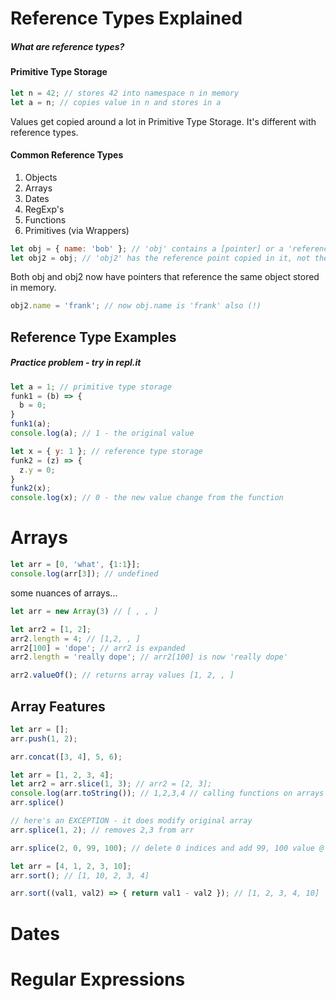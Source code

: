 # Reference Types Explained
##### What are reference types?

#### Primitive Type Storage
```js
let n = 42; // stores 42 into namespace n in memory
let a = n; // copies value in n and stores in a
```
Values get copied around a lot in Primitive Type Storage. It's different with reference types.

#### Common Reference Types
1. Objects
2. Arrays
3. Dates
4. RegExp's
5. Functions
6. Primitives (via Wrappers)

```js
let obj = { name: 'bob' }; // 'obj' contains a [pointer] or a 'reference' to an unknown memory location where the {} is stored
let obj2 = obj; // 'obj2' has the reference point copied in it, not the actual object.
```
Both obj and obj2 now have pointers that reference the same object stored in memory.

```js
obj2.name = 'frank'; // now obj.name is 'frank' also (!)
```

## Reference Type Examples

##### Practice problem - try in repl.it
```js
let a = 1; // primitive type storage
funk1 = (b) => {
  b = 0;
}
funk1(a);
console.log(a); // 1 - the original value

let x = { y: 1 }; // reference type storage
funk2 = (z) => {
  z.y = 0;
}
funk2(x);
console.log(x); // 0 - the new value change from the function
```

# Arrays
```js
let arr = [0, 'what', {1:1}];
console.log(arr[3]); // undefined
```

some nuances of arrays...
```js
let arr = new Array(3) // [ , , ]

let arr2 = [1, 2];
arr2.length = 4; // [1,2, , ]
arr2[100] = 'dope'; // arr2 is expanded
arr2.length = 'really dope'; // arr2[100] is now 'really dope'

arr2.valueOf(); // returns array values [1, 2, , ]
```

## Array Features
```js
let arr = [];
arr.push(1, 2);

arr.concat([3, 4], 5, 6);
```

```js
let arr = [1, 2, 3, 4];
let arr2 = arr.slice(1, 3); // arr2 = [2, 3];
console.log(arr.toString()); // 1,2,3,4 // calling functions on arrays almost always creates a new array, instead of modifying the original array.
arr.splice()

// here's an EXCEPTION - it does modify original array
arr.splice(1, 2); // removes 2,3 from arr

arr.splice(2, 0, 99, 100); // delete 0 indices and add 99, 100 value @ 2
```

```js
let arr = [4, 1, 2, 3, 10];
arr.sort(); // [1, 10, 2, 3, 4]

arr.sort((val1, val2) => { return val1 - val2 }); // [1, 2, 3, 4, 10]
```




# Dates


# Regular Expressions
